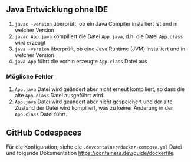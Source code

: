 ## Java Entwicklung ohne IDE

1. `javac -version` überprüft, ob ein Java Compiler installiert ist und in welcher Version
1. `javac App.java` kompiliert die Datei `App.java`, d.h. die Datei `App.class` wird erzeugt
1. `java -version` überprüft, ob eine Java Runtime (JVM) installiert und in welcher Version
1. `java App` führt die vorhin erzeugte `App.class` Datei aus

### Mögliche Fehler

1. `App.java` Datei wird geändert aber nicht erneut kompiliert, so dass die alte `App.class`
    Datei ausgeführt wird.
1. `App.java` Datei wird geändert aber nicht gespeichert und der alte Zustand der Datei wird
    kompiliert, was zu keiner Änderung in der `App.class` Datei führt.

## GitHub Codespaces

Für die Konfiguration, siehe die `.devcontainer/docker-compose.yml` Datei und folgende Dokumentation
https://containers.dev/guide/dockerfile.
